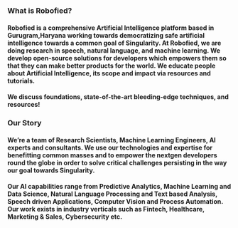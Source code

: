 ### What is Robofied?
#### Robofied is a comprehensive Artificial Intelligence platform based in Gurugram,Haryana working towards democratizing safe artificial intelligence towards a common goal of Singularity. At Robofied, we are doing research in speech, natural language, and machine learning. We develop open-source solutions for developers which empowers them so that they can make better products for the world. We educate people about Artificial Intelligence, its scope and impact via resources and tutorials.

#### We discuss foundations, state-of-the-art bleeding-edge techniques, and resources!

### Our Story
#### We’re a team of Research Scientists, Machine Learning Engineers, AI experts and consultants. We use our technologies and expertise for benefitting common masses and to empower the nextgen developers round the globe in order to solve critical challenges persisting in the way our goal towards Singularity.
#### Our AI capabilities range from Predictive Analytics, Machine Learning and Data Science, Natural Language Processing and Text based Analysis, Speech driven Applications, Computer Vision and Process Automation. Our work exists in industry verticals such as Fintech, Healthcare, Marketing & Sales, Cybersecurity etc.
